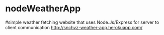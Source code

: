 # nodeWeatherApp
#simple weather fetching website that uses Node.Js/Express for server to client communication
http://snchvz-weather-app.herokuapp.com/
